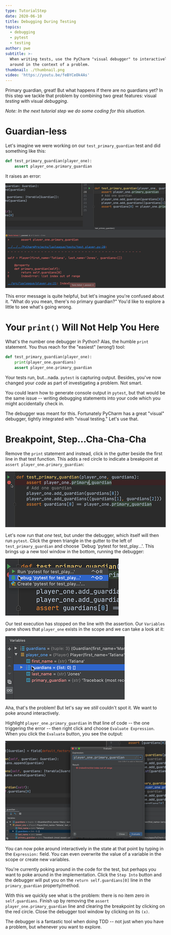 ```yaml
---
type: TutorialStep
date: 2020-06-10
title: Debugging During Testing
topics:
  - debugging
  - pytest
  - testing
author: pwe
subtitle: >-
  When writing tests, use the PyCharm "visual debugger" to interactively poke
  around in the context of a problem.
thumbnail: ./thumbnail.png
video: 'https://youtu.be/feBYCeOk4As'
---
```


Primary guardian, great! 
But what happens if there are no guardians yet?
In this step we tackle that problem by combining two great features: visual *testing* with visual *debugging*.

*Note: In the next tutorial step we do some coding for this situation.*

# Guardian-less

Let's imagine we were working on our `test_primary_guardian` test and did something like this:

```python
def test_primary_guardian(player_one):
    assert player_one.primary_guardian
```

It raises an error:

![Assertion Error](./assertion_error.png)

This error message is quite helpful, but let's imagine you're confused about it.
"What do you mean, there's no primary guardian?"
You'd like to explore a little to see what's going wrong.

# Your `print()` Will Not Help You Here

What's the number one debugger in Python?
Alas, the humble `print` statement.
You thus reach for the "easiest" (wrong!) tool:

```python
def test_primary_guardian(player_one):
    print(player_one.guardians)
    assert player_one.primary_guardian
```

Your tests run, but...nada.
`pytest` is capturing output.
Besides, you've now changed your *code* as part of investigating a problem.
Not smart.

You could learn how to generate console output in `pytest`, but that would be the same issue -- writing debugging statements into your code which you might accidentally check in.

The debugger was meant for this. 
Fortunately PyCharm has a great "visual" debugger, tightly integrated with "visual testing."
Let's use that.

# Breakpoint, Step...Cha-Cha-Cha

Remove the `print` statement and instead, click in the gutter beside the first line in that test function.
This adds a red circle to indicate a breakpoint at `assert player_one.primary_guardian`:

![Set Breakpoint](./breakpoint.png)

Let's now run that *one* test, but under the debugger, which itself will then run `pytest`.
Click the green triangle in the gutter to the left of `test_primary_guardian` and choose `Debug 'pytest for test_play...'.
This brings up a new tool window in the bottom, running the debugger:

![Run Under Debugger](./run_under_debugger.png)

Our test execution has stopped on the line with the assertion.
Our `Variables` pane shows that `player_one` exists in the scope and we can take a look at it:

![Expanded Variable in Debugger](./no_guardians.png)

Aha, that's the problem! 
But let's say we *still* couldn't spot it. We want to poke around interactively.

Highlight `player_one.primary_guardian` in that line of code -- the one triggering the error -- then right click and choose `Evaluate Expression`.
When you click the `Evaluate` button, you see the output:

![Evaluate Expression](./evaluate_expression.png)

You can now poke around interactively in the state at that point by typing in the `Expression:` field.
You can even overwrite the value of a variable in the scope or create new variables.

You're currently poking around in the code for the test, but perhaps you want to poke around in the implementation.
Click the `Step Into` button and the debugger will put you on the `return self.guardians[0]` line in the `primary_guardian` property/method.

With this we quickly see what is the problem: there is no item zero in `self.guardians`.
Finish up by removing the `assert player_one.primary_guardian` line and clearing the breakpoint by clicking on the red circle.
Close the debugger tool window by clicking on its `(x)`.

The debugger is a fantastic tool when doing TDD -- not just when you have a problem, but whenever you want to explore.

